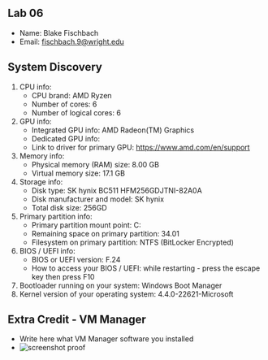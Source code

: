 ## Lab 06

- Name: Blake Fischbach
- Email: fischbach.9@wright.edu

## System Discovery

1. CPU info:
    - CPU brand: AMD Ryzen
    - Number of cores: 6
    - Number of logical cores: 6
2. GPU info:
    - Integrated GPU info: AMD Radeon(TM) Graphics
    - Dedicated GPU info: 
    - Link to driver for primary GPU: https://www.amd.com/en/support
3. Memory info:
    - Physical memory (RAM) size: 8.00 GB
    - Virtual memory size: 17.1 GB
4. Storage info: 
    - Disk type: SK hynix BC511 HFM256GDJTNI-82A0A
    - Disk manufacturer and model: SK hynix
    - Total disk size: 256GD
5. Primary partition info:
    - Primary partition mount point: C:
    - Remaining space on primary partition: 34.01
    - Filesystem on primary partition: NTFS (BitLocker Encrypted)
6. BIOS / UEFI info: 
    - BIOS or UEFI version: F.24
    - How to access your BIOS / UEFI: while restarting - press the escape key then press F10
7. Bootloader running on your system: Windows Boot Manager
8. Kernel version of your operating system: 4.4.0-22621-Microsoft

## Extra Credit - VM Manager

- Write here what VM Manager software you installed
- ![screenshot proof](RELATIVE_PATH_TO_SCREENSHOT_IN_FOLDER)
